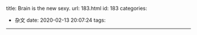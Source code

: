 title: Brain is the new sexy.
url: 183.html
id: 183
categories:
  - 杂文
date: 2020-02-13 20:07:24
tags:
---
